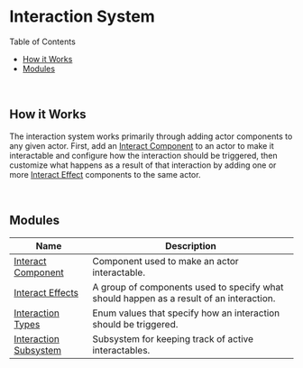 # Interaction System

Table of Contents

- [How it Works](#how-it-works)
- [Modules](#modules)

<br>

## How it Works

The interaction system works primarily through adding actor components to any given actor. First, add an [Interact Component](./InteractComponent.md) to an actor to make it interactable and configure how the interaction should be triggered, then customize what happens as a result of that interaction by adding one or more <u>Interact Effect</u> components to the same actor.

<br>

## Modules

| Name | Description |
| ------------- |-------------|
| [Interact Component](./InteractComponent.md) | Component used to make an actor interactable. |
| <u>Interact Effects</u> | A group of components used to specify what should happen as a result of an interaction. |
| [Interaction Types](./InteractionTypes.md) | Enum values that specify how an interaction should be triggered. |
| [Interaction Subsystem](../Subsystems/Interaction_Subsystem/InteractionSubsystem.md) | Subsystem for keeping track of active interactables. |
